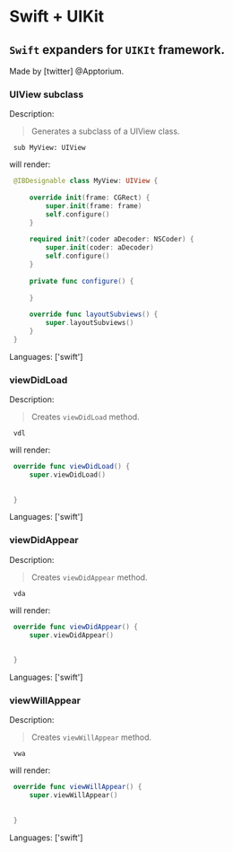 # Swift + UIKit

## `Swift` expanders for `UIKIt` framework.

Made by [twitter] @Apptorium.

### UIView subclass

Description:

> Generates a subclass of a UIView class.

` sub MyView: UIView`

will render:



```swift
 @IBDesignable class MyView: UIView {
     
     override init(frame: CGRect) {
         super.init(frame: frame)
         self.configure()
     }
     
     required init?(coder aDecoder: NSCoder) {
         super.init(coder: aDecoder)
         self.configure()
     }
     
     private func configure() {
         
     }
     
     override func layoutSubviews() {
         super.layoutSubviews()
     }
 }
```

Languages: ['swift']



### viewDidLoad

Description:

> Creates `viewDidLoad` method.

` vdl`

will render:



```swift
 override func viewDidLoad() {
     super.viewDidLoad()
     
     
 }
```

Languages: ['swift']



### viewDidAppear

Description:

> Creates `viewDidAppear` method.

` vda`

will render:



```swift
 override func viewDidAppear() {
     super.viewDidAppear()
     
     
 }
```

Languages: ['swift']



### viewWillAppear

Description:

> Creates `viewWillAppear` method.

` vwa`

will render:



```swift
 override func viewWillAppear() {
     super.viewWillAppear()
     
     
 }
```

Languages: ['swift']



